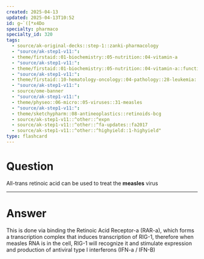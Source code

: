 ```yaml
---
created: 2025-04-13
updated: 2025-04-13T10:52
id: g~`([*x4Do
specialty: pharmaco
specialty_id: 320
tags:
  - source/ak-original-decks::step-1::zanki-pharmacology
  - "source/ak-step1-v11:": 
  - theme/firstaid::01-biochemistry::05-nutrition::04-vitamin-a
  - "source/ak-step1-v11:": 
  - theme/firstaid::01-biochemistry::05-nutrition::04-vitamin-a::function
  - "source/ak-step1-v11:": 
  - theme/firstaid::10-hematology-oncology::04-pathology::28-leukemia::acute-leukemia::acute-myelogenous-leukemia::acute-promyelocytic-leukemia
  - "source/ak-step1-v11:": 
  - source/ome-banner
  - "source/ak-step1-v11:": 
  - theme/physeo::06-micro::05-viruses::31-measles
  - "source/ak-step1-v11:": 
  - theme/sketchypharm::08-antineoplastics::retinoids-bcg
  - source/ak-step1-v11::^other::^expn
  - source/ak-step1-v11::^other::^fa-updates::fa2017
  - source/ak-step1-v11::^other::^highyield::1-highyield"
type: flashcard
---
```


# Question
All-trans retinoic acid can be used to treat the **measles** virus

---

# Answer
This is done via binding the Retinoic Acid Receptor-a (RAR-a), which forms a transcription complex that induces transcription of RIG-1, therefore when measles RNA is in the cell, RIG-1 will recognize it and stimulate expression and production of antiviral type I interferons (IFN-a / IFN-B)